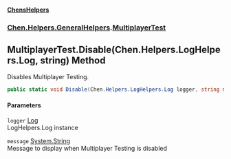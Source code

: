 
#### [ChensHelpers](./index 'index')

### [Chen.Helpers.GeneralHelpers](./Chen-Helpers-GeneralHelpers 'Chen.Helpers.GeneralHelpers').[MultiplayerTest](./Chen-Helpers-GeneralHelpers-MultiplayerTest 'Chen.Helpers.GeneralHelpers.MultiplayerTest')

## MultiplayerTest.Disable(Chen.Helpers.LogHelpers.Log, string) Method
Disables Multiplayer Testing.  
```csharp
public static void Disable(Chen.Helpers.LogHelpers.Log logger, string message="Multiplayer Testing disabled.");
```

#### Parameters
<a name='Chen-Helpers-GeneralHelpers-MultiplayerTest-Disable(Chen-Helpers-LogHelpers-Log_string)-logger'></a>
`logger` [Log](./Chen-Helpers-LogHelpers-Log 'Chen.Helpers.LogHelpers.Log')  
LogHelpers.Log instance  
  
<a name='Chen-Helpers-GeneralHelpers-MultiplayerTest-Disable(Chen-Helpers-LogHelpers-Log_string)-message'></a>
`message` [System.String](https://docs.microsoft.com/en-us/dotnet/api/System.String 'System.String')  
Message to display when Multiplayer Testing is disabled  
  
